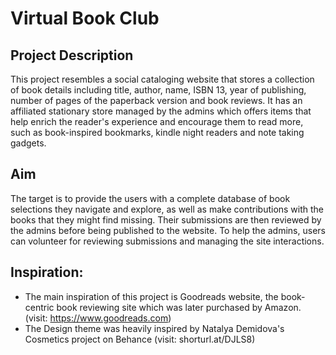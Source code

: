 # Virtual Book Club

## Project Description  
This project resembles a social cataloging website that stores a collection of book 
details including title, author, name, ISBN 13, year of publishing, number of pages of 
the paperback version and book reviews. It has an affiliated stationary store managed 
by the admins which offers items that help enrich the reader's experience and 
encourage them to read more, such as book-inspired bookmarks, kindle night readers 
and note taking gadgets.

## Aim  
The target is to provide the users with a complete database of book selections they 
navigate and explore, as well as make contributions with the books that they might find 
missing. Their submissions are then reviewed by the admins before being published to 
the website. To help the admins, users can volunteer for reviewing submissions and 
managing the site interactions.

## Inspiration:  
- The main inspiration of this project is Goodreads website, the book-centric book 
reviewing site which was later purchased by Amazon. (visit: https://www.goodreads.com)
- The Design theme was heavily inspired by Natalya Demidova's Cosmetics project 
on Behance (visit: shorturl.at/DJLS8)
